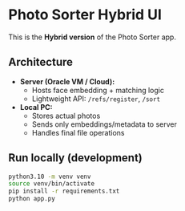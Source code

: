 # Photo Sorter Hybrid UI

This is the **Hybrid version** of the Photo Sorter app.

## Architecture
- **Server (Oracle VM / Cloud):**
  - Hosts face embedding + matching logic
  - Lightweight API: `/refs/register`, `/sort`
- **Local PC:**
  - Stores actual photos
  - Sends only embeddings/metadata to server
  - Handles final file operations

## Run locally (development)
```bash
python3.10 -m venv venv
source venv/bin/activate
pip install -r requirements.txt
python app.py

